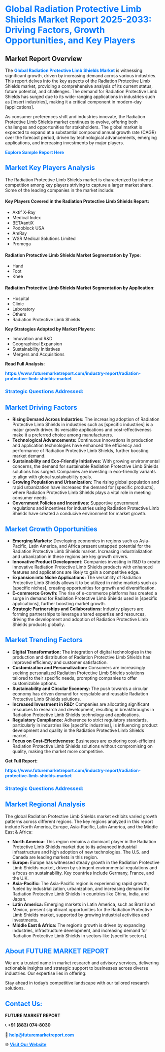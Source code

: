 <h1 style="color: #007BFF;">Global Radiation Protective Limb Shields Market Report 2025-2033: Driving Factors, Growth Opportunities, and Key Players</h1>

<section id="overview">
<h2>Market Report Overview</h2>
<p>The <a href="https://www.futuremarketreport.com/industry-report/radiation-protective-limb-shields-market" style="color: #007BFF; text-decoration: none;"><strong>Global Radiation Protective Limb Shields Market</strong></a> is witnessing significant growth, driven by increasing demand across various industries. This report delves into the key aspects of the Radiation Protective Limb Shields market, providing a comprehensive analysis of its current status, future potential, and challenges. The demand for Radiation Protective Limb Shields has surged due to its wide-ranging applications in industries such as [insert industries], making it a critical component in modern-day [applications].</p>
<p>As consumer preferences shift and industries innovate, the Radiation Protective Limb Shields market continues to evolve, offering both challenges and opportunities for stakeholders. The global market is expected to expand at a substantial compound annual growth rate (CAGR) over the forecast period, driven by technological advancements, emerging applications, and increasing investments by major players.</p>
</section>

<section id="overview">
<p><a href="https://www.futuremarketreport.com/request-sample/reportId=123496" style="color: #007BFF; text-decoration: none;"><strong>Explore Sample Report Here</strong></a></p>
</section>

<section id="key-players">
<h2 style="color: #007BFF;">Market Key Players Analysis</h2>
<p>The Radiation Protective Limb Shields market is characterized by intense competition among key players striving to capture a larger market share. Some of the leading companies in the market include:</p>
<h4>Key Players Covered in the Radiation Protective Limb Shields Report:</h4>
<ul><li>Aktif X-Ray</li><li>Medical Index</li><li>BETAantiX</li><li>Podoblock USA</li><li>AmRay</li><li>WSR Medical Solutions Limited</li><li>Promega</li></ul>
<h4>Radiation Protective Limb Shields Market Segmentation by Type:</h4>
<ul><li>Hand</li><li>Foot</li><li>Knee</li></ul>

<h4>Radiation Protective Limb Shields Market Segmentation by Application:</h4>
<ul><li>Hospital</li><li>Clinic</li><li>Laboratory</li><li>Others</li><li>Radiation Protective Limb Shields</li></ul>
<p><strong>Key Strategies Adopted by Market Players:</strong></p>
<ul>
<li>Innovation and R&D</li>
<li>Geographical Expansion</li>
<li>Sustainability Initiatives</li>
<li>Mergers and Acquisitions</li>
</ul>
</section>

<section>
<p><strong>Read Full Analysis: </strong></p><a href="https://www.futuremarketreport.com/industry-report/radiation-protective-limb-shields-market" style="color: #007BFF; text-decoration: none;"><strong>https://www.futuremarketreport.com/industry-report/radiation-protective-limb-shields-market</strong></a>
<h3 style="color: #007BFF;">Strategic Questions Addressed:</h3>
</section>

<section id="driving-factors">
<h2 style="color: #007BFF;">Market Driving Factors</h2>
<ul>
<li><strong>Rising Demand Across Industries:</strong> The increasing adoption of Radiation Protective Limb Shields in industries such as [specific industries] is a major growth driver. Its versatile applications and cost-effectiveness make it a preferred choice among manufacturers.</li>
<li><strong>Technological Advancements:</strong> Continuous innovations in production and application technologies have enhanced the efficiency and performance of Radiation Protective Limb Shields, further boosting market demand.</li>
<li><strong>Sustainability and Eco-Friendly Initiatives:</strong> With growing environmental concerns, the demand for sustainable Radiation Protective Limb Shields solutions has surged. Companies are investing in eco-friendly variants to align with global sustainability goals.</li>
<li><strong>Growing Population and Urbanization:</strong> The rising global population and rapid urbanization have increased the demand for [specific products], where Radiation Protective Limb Shields plays a vital role in meeting consumer needs.</li>
<li><strong>Government Policies and Incentives:</strong> Supportive government regulations and incentives for industries using Radiation Protective Limb Shields have created a conducive environment for market growth.</li>
</ul>
</section>

<section id="growth-opportunities">
<h2 style="color: #007BFF;">Market Growth Opportunities</h2>
<ul>
<li><strong>Emerging Markets:</strong> Developing economies in regions such as Asia-Pacific, Latin America, and Africa present untapped potential for the Radiation Protective Limb Shields market. Increasing industrialization and urbanization in these regions are key growth drivers.</li>
<li><strong>Innovative Product Development:</strong> Companies investing in R&D to create innovative Radiation Protective Limb Shields products with enhanced features and applications are likely to gain a competitive edge.</li>
<li><strong>Expansion into Niche Applications:</strong> The versatility of Radiation Protective Limb Shields allows it to be utilized in niche markets such as [specific niches], creating opportunities for growth and diversification.</li>
<li><strong>E-commerce Growth:</strong> The rise of e-commerce platforms has created a surge in demand for Radiation Protective Limb Shields used in [specific applications], further boosting market growth.</li>
<li><strong>Strategic Partnerships and Collaborations:</strong> Industry players are forming partnerships to leverage shared expertise and resources, driving the development and adoption of Radiation Protective Limb Shields products globally.</li>
</ul>
</section>

<section id="trending-factors">
<h2 style="color: #007BFF;">Market Trending Factors</h2>
<ul>
<li><strong>Digital Transformation:</strong> The integration of digital technologies in the production and distribution of Radiation Protective Limb Shields has improved efficiency and customer satisfaction.</li>
<li><strong>Customization and Personalization:</strong> Consumers are increasingly seeking personalized Radiation Protective Limb Shields solutions tailored to their specific needs, prompting companies to offer customizable options.</li>
<li><strong>Sustainability and Circular Economy:</strong> The push towards a circular economy has driven demand for recyclable and reusable Radiation Protective Limb Shields solutions.</li>
<li><strong>Increased Investment in R&D:</strong> Companies are allocating significant resources to research and development, resulting in breakthroughs in Radiation Protective Limb Shields technology and applications.</li>
<li><strong>Regulatory Compliance:</strong> Adherence to strict regulatory standards, particularly in industries like [specific industries], is influencing product development and quality in the Radiation Protective Limb Shields market.</li>
<li><strong>Focus on Cost-Effectiveness:</strong> Businesses are exploring cost-efficient Radiation Protective Limb Shields solutions without compromising on quality, making the market more competitive.</li>
</ul>
</section>

<section>
<p><strong>Get Full Report: </strong></p><a href="https://www.futuremarketreport.com/industry-report/radiation-protective-limb-shields-market" style="color: #007BFF; text-decoration: none;"><strong>https://www.futuremarketreport.com/industry-report/radiation-protective-limb-shields-market</strong></a>
<h3 style="color: #007BFF;">Strategic Questions Addressed:</h3>
</section>


<section id="regional-analysis">
<h2 style="color: #007BFF;">Market Regional Analysis</h2>
<p>The global Radiation Protective Limb Shields market exhibits varied growth patterns across different regions. The key regions analyzed in this report include North America, Europe, Asia-Pacific, Latin America, and the Middle East & Africa:</p>
<ul>
<li><strong>North America:</strong> This region remains a dominant player in the Radiation Protective Limb Shields market due to its advanced industrial infrastructure and high adoption of new technologies. The U.S. and Canada are leading markets in this region.</li>
<li><strong>Europe:</strong> Europe has witnessed steady growth in the Radiation Protective Limb Shields market, driven by stringent environmental regulations and a focus on sustainability. Key countries include Germany, France, and the U.K.</li>
<li><strong>Asia-Pacific:</strong> The Asia-Pacific region is experiencing rapid growth, fueled by industrialization, urbanization, and increasing demand for Radiation Protective Limb Shields in countries like China, India, and Japan.</li>
<li><strong>Latin America:</strong> Emerging markets in Latin America, such as Brazil and Mexico, present significant opportunities for the Radiation Protective Limb Shields market, supported by growing industrial activities and investments.</li>
<li><strong>Middle East & Africa:</strong> The region’s growth is driven by expanding industries, infrastructure development, and increasing demand for Radiation Protective Limb Shields in sectors like [specific sectors].</li>
</ul>
</section>

<footer>
<h2 style="color: #007BFF;">About FUTURE MARKET REPORT</h2>
<p>We are a trusted name in market research and advisory services, delivering actionable insights and strategic support to businesses across diverse industries. Our expertise lies in offering:</p>

<p>Stay ahead in today’s competitive landscape with our tailored research solutions.</p>

<h2 style="color: #007BFF;">Contact Us:</h2>
<p><strong>FUTURE MARKET REPORT</strong></p>
<p>📞 <strong>+91 (883) 074-8030</strong></p>
<p>📧 <strong><a href="mailto:help@futuremarketreport.com" style="color: #007BFF;">help@futuremarketreport.com</a></strong></p>
<p>🌐 <strong><a href="https://www.futuremarketreport.com/" style="color: #007BFF;">Visit Our Website</a></strong></p>
</footer>